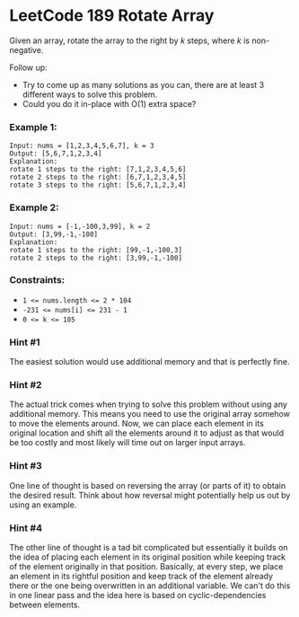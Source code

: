 # LeetCode 189 Rotate Array
Given an array, rotate the array to the right by *k* steps, where *k* is non-negative.

Follow up:

* Try to come up as many solutions as you can, there are at least 3 different ways to solve this problem.
* Could you do it in-place with O(1) extra space?
 
### Example 1:
```
Input: nums = [1,2,3,4,5,6,7], k = 3
Output: [5,6,7,1,2,3,4]
Explanation:
rotate 1 steps to the right: [7,1,2,3,4,5,6]
rotate 2 steps to the right: [6,7,1,2,3,4,5]
rotate 3 steps to the right: [5,6,7,1,2,3,4]
```

### Example 2:
```
Input: nums = [-1,-100,3,99], k = 2
Output: [3,99,-1,-100]
Explanation: 
rotate 1 steps to the right: [99,-1,-100,3]
rotate 2 steps to the right: [3,99,-1,-100]
``` 

### Constraints:

* `1 <= nums.length <= 2 * 104`
* `-231 <= nums[i] <= 231 - 1`
* `0 <= k <= 105`

### Hint #1  
The easiest solution would use additional memory and that is perfectly fine.

### Hint #2  
The actual trick comes when trying to solve this problem without using any additional memory. This means you need to use the original array somehow to move the elements around. Now, we can place each element in its original location and shift all the elements around it to adjust as that would be too costly and most likely will time out on larger input arrays.

### Hint #3  
One line of thought is based on reversing the array (or parts of it) to obtain the desired result. Think about how reversal might potentially help us out by using an example.

### Hint #4  
The other line of thought is a tad bit complicated but essentially it builds on the idea of placing each element in its original position while keeping track of the element originally in that position. Basically, at every step, we place an element in its rightful position and keep track of the element already there or the one being overwritten in an additional variable. We can't do this in one linear pass and the idea here is based on cyclic-dependencies between elements.
